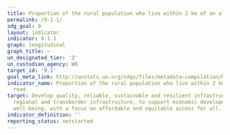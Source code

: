 ```yaml
---
title: Proportion of the rural population who live within 2 km of an all-season road
permalink: /9-1-1/
sdg_goal: 9
layout: indicator
indicator: 9.1.1
graph: longitudinal
graph_title: ~
un_designated_tier: '3'
un_custodian_agency: WB
target_id: '9.1'
goal_meta_link: http://unstats.un.org/sdgs/files/metadata-compilation/Metadata-Goal-9.pdf
indicator_name: Proportion of the rural population who live within 2 km of an all-season
  road
target: Develop quality, reliable, sustainable and resilient infrastructure, including
  regional and transborder infrastructure, to support economic development and human
  well-being, with a focus on affordable and equitable access for all.
indicator_definition: ''
reporting_status: notstarted
---
```

